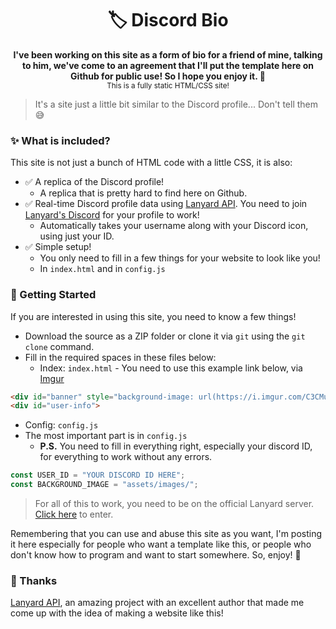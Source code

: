 <h1 align="center">🏷️ Discord Bio</h1>
<p align="center">
  <b>I've been working on this site as a form of bio for a friend of mine, talking to him, we've come to an agreement that I'll put the template here on Github for public use! So I hope you enjoy it. 🥰</b></br>
  <sub>This is a fully static HTML/CSS site!<sub>
</p>

> It's a site just a little bit similar to the Discord profile... Don't tell them 😅
    
### ✨ What is included?

This site is not just a bunch of HTML code with a little CSS, it is also:

- ✅ A replica of the Discord profile!
  - A replica that is pretty hard to find here on Github.
- ✅ Real-time Discord profile data using [Lanyard API](https://github.com/Phineas/lanyard/). You need to join [Lanyard's Discord](https://discord.gg/z2xW3zxYdt) for your profile to work!
  - Automatically takes your username along with your Discord icon, using just your ID.
- ✅ Simple setup!
  - You only need to fill in a few things for your website to look like you!
  - In `index.html` and in `config.js`

### 🔧 Getting Started

If you are interested in using this site, you need to know a few things!

- Download the source as a ZIP folder or clone it via `git` using the `git clone` command.
- Fill in the required spaces in these files below:
  - Index: `index.html` - You need to use this example link below, via [Imgur](https://imgur.com/upload)
```html
<div id="banner" style="background-image: url(https://i.imgur.com/C3CMuIF.png);"></div> 
<div id="user-info">
```
  - Config: `config.js`
- The most important part is in `config.js`
  - **P.S.** You need to fill in everything right, especially your discord ID, for everything to work without any errors.
```js
const USER_ID = "YOUR DISCORD ID HERE";
const BACKGROUND_IMAGE = "assets/images/";
```

> For all of this to work, you need to be on the official Lanyard server. [Click here](https://discord.gg/lanyard) to enter.

Remembering that you can use and abuse this site as you want, I'm posting it here especially for people who want a template like this, or people who don't know how to program and want to start somewhere. So, enjoy! 🥰

### 🙏 Thanks

[Lanyard API](https://github.com/Phineas/lanyard/), an amazing project with an excellent author that made me come up with the idea of making a website like this!
